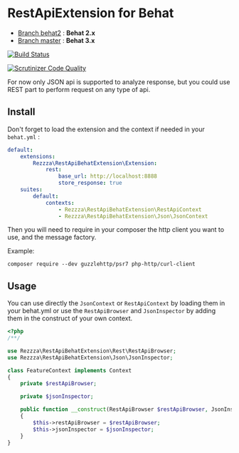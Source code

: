 # RestApiExtension for Behat
* [Branch behat2](https://github.com/rezzza/rest-api-behat-extension/tree/behat-2.x) : **Behat 2.x**
* [Branch master](https://github.com/rezzza/rest-api-behat-extension/tree/master) : **Behat 3.x**

[![Build Status](https://travis-ci.org/rezzza/rest-api-behat-extension.png?branch=master)](https://travis-ci.org/rezzza/rest-api-behat-extension)

[![Scrutinizer Code Quality](https://scrutinizer-ci.com/g/rezzza/rest-api-behat-extension/badges/quality-score.png?b=master)](https://scrutinizer-ci.com/g/rezzza/rest-api-behat-extension/?branch=master)

For now only JSON api is supported to analyze response, but you could use REST part to perform request on any type of api.

## Install
Don't forget to load the extension and the context if needed in your `behat.yml` :
```yaml
default:
    extensions:
        Rezzza\RestApiBehatExtension\Extension:
            rest:
                base_url: http://localhost:8888
                store_response: true
    suites:
        default:
            contexts:
                - Rezzza\RestApiBehatExtension\RestApiContext
                - Rezzza\RestApiBehatExtension\Json\JsonContext
```

Then you will need to require in your composer the http client you want to use, and the message factory.

Example:
```
composer require --dev guzzlehttp/psr7 php-http/curl-client
```

## Usage
You can use directly the `JsonContext` or `RestApiContext` by loading them in your behat.yml or use the `RestApiBrowser` and `JsonInspector` by adding them in the construct of your own context.

```php
<?php
/**/

use Rezzza\RestApiBehatExtension\Rest\RestApiBrowser;
use Rezzza\RestApiBehatExtension\Json\JsonInspector;

class FeatureContext implements Context
{
    private $restApiBrowser;

    private $jsonInspector;

    public function __construct(RestApiBrowser $restApiBrowser, JsonInspector $jsonInspector)
    {
        $this->restApiBrowser = $restApiBrowser;
        $this->jsonInspector = $jsonInspector;
    }
}
```
